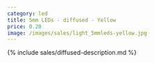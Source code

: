 ```yaml
---
category: led
title: 5mm LEDs - diffused - Yellow
price: 0.20
image: /images/sales/light_5mmleds-yellow.jpg
---
```

{% include sales/diffused-description.md %}
